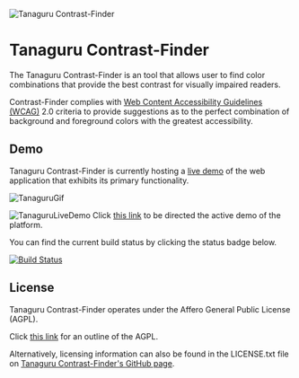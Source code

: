 ![Tanaguru Contrast-Finder](http://contrast-finder.tanaguru.com/Images/logo_tg.png)

# Tanaguru Contrast-Finder

The Tanaguru Contrast-Finder is an tool that allows user to find color combinations that provide the best contrast for visually impaired readers. 

Contrast-Finder complies with [Web Content Accessibility Guidelines (WCAG)](https://www.w3.org/TR/WCAG20/) 2.0 criteria to provide suggestions as to the perfect combination of background and foreground colors with the greatest accessibility.

## Demo
Tanaguru Contrast-Finder is currently hosting a [live demo](http://contrast-finder.tanaguru.com/) of the web application that exhibits its primary functionality.

![TanaguruGif](https://s3.gifyu.com/images/a5d2952d109346286e744a8dadc5e58f.gif)

![TanaguruLiveDemo](https://i.gyazo.com/0c48a67b02897bb4087885f9779a06cb.png)
Click [this link](http://contrast-finder.tanaguru.com/) to be directed the active demo of the platform.

You can find the current build status by clicking the status badge below.

[![Build Status](https://travis-ci.org/Tanaguru/Contrast-Finder.svg?branch=master)](https://travis-ci.org/Tanaguru/Contrast-Finder)


## License
Tanaguru Contrast-Finder operates under the Affero General Public License (AGPL). 

Click [this link](https://www.gnu.org/licenses/agpl-3.0.en.html) for an outline of the AGPL. 

Alternatively, licensing information can also be found in the LICENSE.txt file on [Tanaguru Contrast-Finder's GitHub page](https://github.com/Tanaguru/Contrast-Finder/blob/master/LICENCE.txt). 
